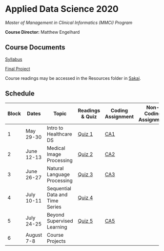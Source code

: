 # Applied Data Science 2020
*Master of Management in Clinical Informatics (MMCi) Program*

**Course Director:** Matthew Engelhard

## Course Documents
[Syllabus](https://github.com/mengelhard/mmci_applied_ds/blob/master/syllabus.md)

[Final Project](https://github.com/mengelhard/mmci_applied_ds/blob/master/final_project.md)

Course readings may be accessed in the Resources folder in [Sakai](https://sakai.duke.edu).

## Schedule

Block | Dates | Topic | Readings & Quiz | Coding Assignment | Non-Coding Assignment
--- | --- | --- | --- | --- | ---
1 | May 29-30 | Intro to Healthcare DS | [Quiz 1](https://github.com/mengelhard/mmci_applied_ds/blob/master/quizzes/block1.md) | [CA1](https://github.com/mengelhard/mmci_applied_ds/blob/master/notebooks/block1_noshows.ipynb) |
2 | June 12-13 | Medical Image Processing | [Quiz 2](https://github.com/mengelhard/mmci_applied_ds/blob/master/quizzes/block2.md) | [CA2](https://github.com/mengelhard/mmci_applied_ds/blob/master/notebooks/block2_mnist_cnn.ipynb) |
3 | June 26-27 | Natural Language Processing | [Quiz 3](https://github.com/mengelhard/mmci_applied_ds/blob/master/quizzes/block3.md) | [CA3](https://github.com/mengelhard/mmci_applied_ds/blob/master/notebooks/block3_abstract_classification.ipynb) |
4 | July 10-11 | Sequential Data and Time Series | [Quiz 4](https://github.com/mengelhard/mmci_applied_ds/blob/master/quizzes/block4.md) |  | 
5 | July 24-25 | Beyond Supervised Learning | [Quiz 5](https://github.com/mengelhard/mmci_applied_ds/blob/master/quizzes/block5.md) | [CA5](https://github.com/mengelhard/mmci_applied_ds/blob/master/notebooks/block4_beyond_supervised_learning.ipynb) |
6 | August 7-8 | Course Projects